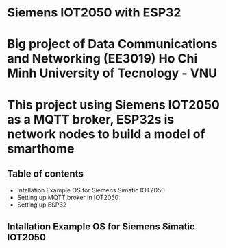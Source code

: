 # Siemens IOT2050 with ESP32
# Big project of Data Communications and Networking (EE3019) Ho Chi Minh University of Tecnology - VNU
# This project using Siemens IOT2050 as a MQTT broker, ESP32s is network nodes to build a model of smarthome
## Table of contents
- Intallation Example OS for Siemens Simatic IOT2050
- Setting up MQTT broker in IOT2050
- Setting up ESP32
## Intallation Example OS for Siemens Simatic IOT2050
